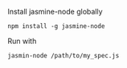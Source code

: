 Install jasmine-node globally

```npm install -g jasmine-node```

Run with

```jasmin-node /path/to/my_spec.js```


